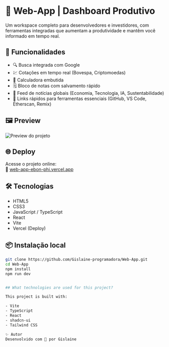 # 🧠 Web-App | Dashboard Produtivo

Um workspace completo para desenvolvedores e investidores, com ferramentas integradas que aumentam a produtividade e mantêm você informado em tempo real.

## 🚀 Funcionalidades

- 🔍 Busca integrada com Google
- 💹 Cotações em tempo real (Bovespa, Criptomoedas)
- 🧮 Calculadora embutida
- 🗒️ Bloco de notas com salvamento rápido
- 📰 Feed de notícias globais (Economia, Tecnologia, IA, Sustentabilidade)
- 📎 Links rápidos para ferramentas essenciais (GitHub, VS Code, Etherscan, Remix)

## 🖼️ Preview

![Preview do projeto](https://web-app-ebon-phi.vercel.app/image.png)

## 🌐 Deploy

Acesse o projeto online:  
🔗 [web-app-ebon-phi.vercel.app](https://web-app-ebon-phi.vercel.app/)

## 🛠️ Tecnologias

- HTML5
- CSS3
- JavaScript / TypeScript
- React
- Vite
- Vercel (Deploy)

## 📦 Instalação local

```bash
git clone https://github.com/Gislaine-programadora/Web-App.git
cd Web-App
npm install
npm run dev


## What technologies are used for this project?

This project is built with:

- Vite
- TypeScript
- React
- shadcn-ui
- Tailwind CSS

✨ Autor
Desenvolvido com 💜 por Gislaine